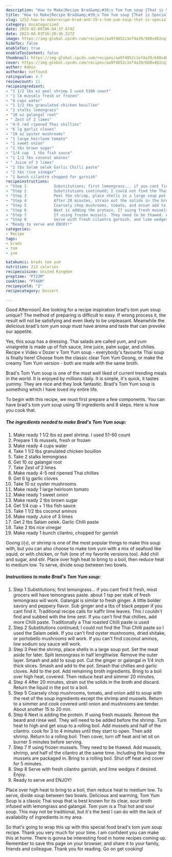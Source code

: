 ```yaml
---
description: "How to Make|Recipe Brad&amp;#39;s Tom Yum soup {That is Special"
title: "How to Make|Recipe Brad&amp;#39;s Tom Yum soup {That is Special"
slug: 1252-how-to-makerecipe-brad-and-39-s-tom-yum-soup-that-is-special
category: Uncategorized
date: 2023-02-06T06:04:37.674Z
date: 2023-08-03T16:28:36.527Z
image: https://img-global.cpcdn.com/recipes/aa9f4852c1ef4a39/680x482cq70/brads-tom-yum-soup-recipe-main-photo.jpg
hideToc: false
enableToc: true
enableTocContent: false
thumbnail: https://img-global.cpcdn.com/recipes/aa9f4852c1ef4a39/680x482cq70/brads-tom-yum-soup-recipe-main-photo.jpg
cover: https://img-global.cpcdn.com/recipes/aa9f4852c1ef4a39/680x482cq70/brads-tom-yum-soup-recipe-main-photo.jpg
author: Admin
authorAv: notfound
ratingvalue: 4.7
reviewcount: 11
recipeingredient:
- "1 1/2 lbs ez peel shrimp I used 5160 count"
- "1 lb mussels fresh or frozen"
- "4 cups water"
- "1 1/2 tbs granulated chicken bouillon"
- "2 stalks lemongrass"
- "10 oz galangal root"
- " Zest of 2 limes"
- "4-5 red ripened Thai chillies"
- "6 lg garlic cloves"
- "10 oz oyster mushrooms"
- "1 large heirloom tomato"
- "1 sweet onion"
- "2 tbs brown sugar"
- "1/4 cup  1 tbs fish sauce"
- "1 1/2 tbs coconut aminos"
- " Juice of 3 limes"
- "2 tbs Salam oelek Garlic Chilli paste"
- "2 tbs rice vinegar"
- "1 bunch cilantro chopped for garnish"
recipeinstructions:
- "Step 1            Substitutions; first lemongrass... if you cant find it fresh, most grocers will have lemongrass paste. about 1 tsp per stalk of fresh lemongrass will work. Galangal is similar to fresh ginger. A little bolder savory and peppery flavor. Sub ginger and a tbs of black pepper if you cant find it. Traditional recipe calls for kaffir lime leaves. This I couldn&#39;t find and subbed with the lime zest. If you can&#39;t find thai chillies, add more Chilli paste. Traditionally a Thai roasted Chilli paste is used"
- "Step 2            Substitutions continued; I could not find the Thai Chilli paste so I used the Salam oelek. If you can&#39;t find oyster mushrooms, dried shitake, or portobello mushrooms will work. If you can&#39;t find coconut aminos, low sodium soy sauce will work."
- "Step 3            Peel the shrimp, place shells in a large soup pot. Set the meat aside for later. Split lemongrass in half lengthwise. Remove the outer layer. Smash and add to soup pot. Cut the ginger or galangal in 1/4 inch thick slices. Smash and add to the pot. Smash thai chillies and garlic cloves. Add to the pot. Add remaining broth ingredients. Bring to a boil over high heat, covered. Then reduce heat and simmer 20 minutes."
- "Step 4            After 20 minutes, strain out the solids in the broth and discard. Return the liquid in the pot to a boil."
- "Step 5            Coarsely chop mushrooms, tomato, and onion add to soup with the rest of the soup ingredients except the shrimp and mussels. Return to a simmer and cook covered until onion and mushrooms are tender. About another 15 to 20 min."
- "Step 6            Next is adding the protein. If using fresh mussels. Remove the beard and rinse well. They will need to be added before the shrimp. Turn heat to high and get soup to a rolling boil. Add mussels and half of the cilantro. cook for 3 to 4 minutes until they start to open. Then add shrimp. Return to a rolling boil. Then cover, turn off heat and let sit on burner 5 minutes before serving."
- "Step 7            If using frozen mussels. They need to be thawed. Add mussels, shrimp, and half of the cilantro at the same time. Including the liquor the mussels are packaged in. Bring to a rolling boil. Shut off heat and cover for 5 minutes."
- "Step 8            Serve with fresh cilantro garnish, and lime wedges if desired. Enjoy."
- "Ready to serve and ENJOY!"
categories:
- Recipe
tags:
- brads
- tom
- yum

katakunci: brads tom yum 
nutrition: 213 calories
recipecuisine: United Kingdom
preptime: "PT23M"
cooktime: "PT46M"
recipeyield: "2"
recipecategory: Dessert

---
```



Good Afternoon| Are looking for a recipe inspiration brad&#39;s tom yum soup unique? The method of preparing is difficult to easy. If wrong process it, the result will not be satisfying and even likely to be unpleasant. Meanwhile the delicious brad&#39;s tom yum soup must have aroma and taste that can provoke our appetite.





Yes, this soup has a dressing. Thai salads are called yum, and yum vinaigrette is made up of fish sauce, lime juice, palm sugar, and chilies. Recipe v Video v Dozer v Tom Yum soup - everybody&#39;s favourite Thai soup is finally here! Choose from the classic clear Tom Yum Goong, or make the creamy Tom Yum version - both are made with the same broth.

Brad&#39;s Tom Yum soup is one of the most well liked of current trending meals in the world. It is enjoyed by millions daily. It is simple, it's quick, it tastes yummy. They are nice and they look fantastic. Brad&#39;s Tom Yum soup is something which I have loved my entire life.


To begin with this recipe, we must first prepare a few components. You can have brad&#39;s tom yum soup using 19 ingredients and 8 steps. Here is how you cook that.

<!--inarticleads1-->

##### The ingredients needed to make Brad&#39;s Tom Yum soup:

1. Make ready 1 1/2 lbs ez peel shrimp. I used 51-60 count
1. Prepare 1 lb mussels, fresh or frozen
1. Make ready 4 cups water
1. Take 1 1/2 tbs granulated chicken bouillon
1. Take 2 stalks lemongrass
1. Get 10 oz galangal root
1. Take  Zest of 2 limes
1. Make ready 4-5 red ripened Thai chillies
1. Get 6 lg garlic cloves
1. Take 10 oz oyster mushrooms
1. Make ready 1 large heirloom tomato
1. Make ready 1 sweet onion
1. Make ready 2 tbs brown sugar
1. Get 1/4 cup + 1 tbs fish sauce
1. Take 1 1/2 tbs coconut aminos
1. Make ready  Juice of 3 limes
1. Get 2 tbs Salam oelek. Garlic Chilli paste
1. Take 2 tbs rice vinegar
1. Make ready 1 bunch cilantro, chopped for garnish


Goong (กุ้ง), or shrimp is one of the most popular things to make this soup with, but you can also choose to make tom yum with a mix of seafood like squid, or with chicken, or fish (one of my favorite versions too). Add chili and sugar, and stir. Place over high heat to bring to a boil, then reduce heat to medium low. To serve, divide soup between two bowls. 

<!--inarticleads2-->

##### Instructions to make Brad&#39;s Tom Yum soup:

1. Step 1            Substitutions; first lemongrass... if you cant find it fresh, most grocers will have lemongrass paste. about 1 tsp per stalk of fresh lemongrass will work. Galangal is similar to fresh ginger. A little bolder savory and peppery flavor. Sub ginger and a tbs of black pepper if you cant find it. Traditional recipe calls for kaffir lime leaves. This I couldn&#39;t find and subbed with the lime zest. If you can&#39;t find thai chillies, add more Chilli paste. Traditionally a Thai roasted Chilli paste is used
1. Step 2            Substitutions continued; I could not find the Thai Chilli paste so I used the Salam oelek. If you can&#39;t find oyster mushrooms, dried shitake, or portobello mushrooms will work. If you can&#39;t find coconut aminos, low sodium soy sauce will work.
1. Step 3            Peel the shrimp, place shells in a large soup pot. Set the meat aside for later. Split lemongrass in half lengthwise. Remove the outer layer. Smash and add to soup pot. Cut the ginger or galangal in 1/4 inch thick slices. Smash and add to the pot. Smash thai chillies and garlic cloves. Add to the pot. Add remaining broth ingredients. Bring to a boil over high heat, covered. Then reduce heat and simmer 20 minutes.
1. Step 4            After 20 minutes, strain out the solids in the broth and discard. Return the liquid in the pot to a boil.
1. Step 5            Coarsely chop mushrooms, tomato, and onion add to soup with the rest of the soup ingredients except the shrimp and mussels. Return to a simmer and cook covered until onion and mushrooms are tender. About another 15 to 20 min.
1. Step 6            Next is adding the protein. If using fresh mussels. Remove the beard and rinse well. They will need to be added before the shrimp. Turn heat to high and get soup to a rolling boil. Add mussels and half of the cilantro. cook for 3 to 4 minutes until they start to open. Then add shrimp. Return to a rolling boil. Then cover, turn off heat and let sit on burner 5 minutes before serving.
1. Step 7            If using frozen mussels. They need to be thawed. Add mussels, shrimp, and half of the cilantro at the same time. Including the liquor the mussels are packaged in. Bring to a rolling boil. Shut off heat and cover for 5 minutes.
1. Step 8            Serve with fresh cilantro garnish, and lime wedges if desired. Enjoy.
1. Ready to serve and ENJOY!

Place over high heat to bring to a boil, then reduce heat to medium low. To serve, divide soup between two bowls. Delicious and warming, Tom Yum Soup is a classic Thai soup that is best known for its clear, sour broth infused with lemongrass and galangal. Tom yum is a Thai hot and sour soup. This may not be traditional, but it&#39;s the best I can do with the lack of availability of ingredients in my area. 

So that's going to wrap this up with this special food brad&#39;s tom yum soup recipe. Thank you very much for your time. I am confident you can make this at home. There is gonna be interesting food in home recipes coming up. Remember to save this page on your browser, and share it to your family, friends and colleague. Thank you for reading. Go on get cooking!
